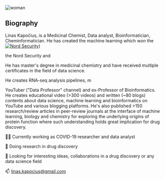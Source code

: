 
![woman](https://user-images.githubusercontent.com/68922285/188276417-5fa1d4e9-391e-454e-8417-4c159bdf810b.png)

## **Biography**

Linas Kapočius, is a Medicinal Chemist, Data analyst, Bioinformatician, Cheminformatician. He has created the machine learning which won the 
[![Nord Security](https://user-images.githubusercontent.com/68922285/188275898-46bac4fe-a39c-4db3-8c88-9b58eb9c3cf1.png)](https://nordsecurity.com/))



the Nord Security and 

 He has master's degree in medicinal chemistry and have received multiple certificates in the field of data science.

He creates RNA-seq analysis pipelines, m

YouTuber ("Data Professor" channel) and ex-Professor of Bioinformatics. He creates educational video (>300 videos) and written (~80 blogs) contents about data science, machine learning and bioinformatics on YouTube and various blogging platforms. He's also published >150 research/review articles in peer-review journals at the interface of machine learning, biology and chemistry for exploring the underlying origins of protein function where such understanding holds great implication for drug discovery.



👨‍🔬 Currently working as COVID-19 researcher and data analyst

🔬 Doing research in drug discovery

🤔 Looking for interesting ideas, collaborations in a drug discovery or any data science field


📫 linas.kapocius@gmail.com

